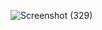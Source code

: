 ![Screenshot (329)](https://github.com/prabhupiraji/Frontend-Task/assets/100748213/53d80113-d384-4b33-aa48-3c6504be4054)


